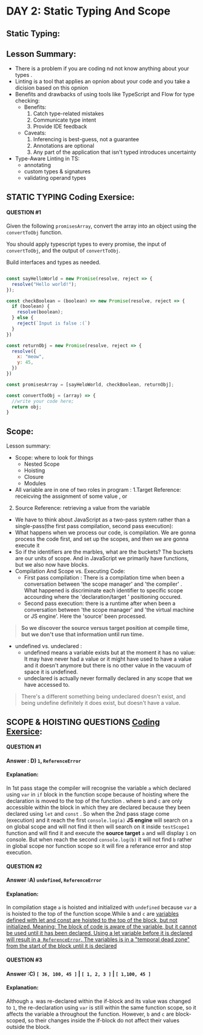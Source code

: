 # DAY 2: Static Typing And Scope
## Static Typing:
## Lesson Summary:
* There is a problem if you are coding nd not know anything about your types .
* Linting is a tool that applies an opnion about your code and you take a dicision based on this opnion
* Benefits and drawbacks of using tools like TypeScript and Flow for type checking:
  * Benefits:
    1. Catch type-related mistakes
    2. Communicate type intent
    3. Provide IDE feedback
  * Caveats:
    1. Inferencing is best-guess, not a guarantee
    2. Annotations are optional
    3. Any part of the application that isn't typed introduces uncertainty
* Type-Aware Linting in TS:
  * annotating
  * custom types & signatures
  * validating operand types
## STATIC TYPING Coding Exersice:
#### QUESTION #1
Given the following `promisesArray`, convert the array into an object using the
`convertToObj` function.

You should apply typescript types to every promise, the input of `convertToObj`,
and the output of `convertToObj`. 

Build interfaces and types as needed.

```javascript

const sayHelloWorld = new Promise(resolve, reject => {
  resolve("Hello world!");
});

const checkBoolean = (boolean) => new Promise(resolve, reject => {
  if (boolean) {
    resolve(boolean);
  } else {
    reject(`Input is false :(`)
  }
})

const returnObj = new Promise(resolve, reject => {
  resolve({
    x: "meow",
    y: 45,
  })
})

const promisesArray = [sayHeloWorld, checkBoolean, returnObj];

const convertToObj = (array) => {
  //write your code here;
  return obj;
}

```

## Scope:
Lesson summary:
* Scope: where to look for things
  * Nested Scope
  * Hoisting
  * Closure
  * Modules
* All variable are in one of two roles in program :
 1.Target Reference: receicving the assignment of some value , or
 2. Source Reference: retrieving a value from the variable
*  We have to think about JavaScript as a two-pass system rather than a single-pass(the first pass compilation, second pass execution):
  * What happens when we process our code, is compilation. We are gonna process the code first, and set up the scopes, and then we are gonna execute it
  * So if the identifiers are the marbles, what are the buckets? The buckets are our units of scope. And in JavaScript we primarily have functions, but we also now have blocks.
* Compilation And Scope vs. Executing Code:
   * First pass compilation : There is a compilation time when been a conversation between 'the scope manager' and 'the compiler' . What happened is discriminate each identifier to specific scope accourding where the 'declaration/target ' positioning occured.
   * Second pass execution: there is a runtime after when been a conversation between 'the scope manager' and 'the virtual machine or JS engine'. Here the 'source' been processed.
> **So we discover the source versus target position at compile time, but we don't use that information until run time.**
 * undefined vs. undeclared :
   * undefined means a variable exists but at the moment it has no value: It may have never had a value or it might have used to have a value and it doesn't anymore but there is no other value in the vacuum of space it is undefined.
   *  undeclared is actually never formally declared in any scope that we have accessed to.
>  There's a different something being undeclared doesn't exist, and being undefine definitely it does exist, but doesn't have a value.
## SCOPE & HOISTING QUESTIONS [Coding Exersice](https://github.com/orjwan-alrajaby/gsg-expressjs-backend-training-2023/blob/main/learning-sprint-1/week3-day2-tasks/tasks.md):
#### QUESTION #1
#### Answer : D) `1`, `ReferenceError`
#### Explanation:
In 1st pass stage the compiler will recognise the variable `a` which declared using `var` in `if` block in the function scope because of hoisting where the declaration is moved to the top of the function .
where `b` and `c` are only accessible within the block in which they are declared because they been declared using `let` and `const` .
So when the 2nd pass stage come (execution) and it reach the first `console.log(a)` **JS engine** will search on `a` on global scope and will not find it then will search on it inside `testScope1` function and will find it and execute the **source target** `a` and will display `1` on console. But when reach the second `console.log(b)` it will not find `b` rather in global scope nor function scope so it will fire a referance error and stop execution.
#### QUESTION #2
#### Answer :A) `undefined`, `ReferenceError`   
#### Explanation:
In compilation stage `a` is hoisted and initialized with `undefined` because `var` a is hoisted to the top of the function scope.While `b` and `c` are [variables defined with let and const are hoisted to the top of the block, but not initialized.
Meaning: The block of code is aware of the variable, but it cannot be used until it has been declared.
Using a let variable before it is declared will result in a` ReferenceError`.
The variables is in a "temporal dead zone" from the start of the block until it is declared](https://www.w3schools.com/js/js_hoisting.asp)
#### QUESTION #3
#### Answer :C) `[ 36, 100, 45 ]` | `[ 1, 2, 3 ]` | `[ 1,100, 45 ]`     
#### Explanation:
 Although `a `was re-declared within the if-block and its value was changed to `1`, the re-declaration using `var` is still within the same function scope, so it affects the variable a throughout the function. However, `b` and `c` are block-scoped, so their changes inside the if-block do not affect their values outside the block.
